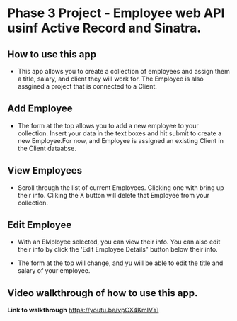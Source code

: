 # Phase 3 Project - Employee web API usinf Active Record and Sinatra.

## How to use this app
- This app allows you to create a collection of employees and assign them a title, salary, and client they will work for. The Employee is also assgined a project that is connected to a Client. 


## Add Employee
- The form at the top allows you to add a new employee to your collection. Insert your data in the text boxes and hit submit to create a new Employee.For now, and Employee is assigned an existing Client in the Client dataabse.

## View Employees
- Scroll through the list of current Employees. Clicking one with bring up their info. Cliking the X button will delete that Employee from your collection.

## Edit Employee
- With an EMployee selected, you can view their info. You can also edit their info by click the 'Edit Employee Details" button below their info.

- The form at the top will change, and yu will be able to edit the title and salary of your employee.

## Video walkthrough of how to use this app.
**Link to walkthrough** <https://youtu.be/vpCX4KmIVYI>